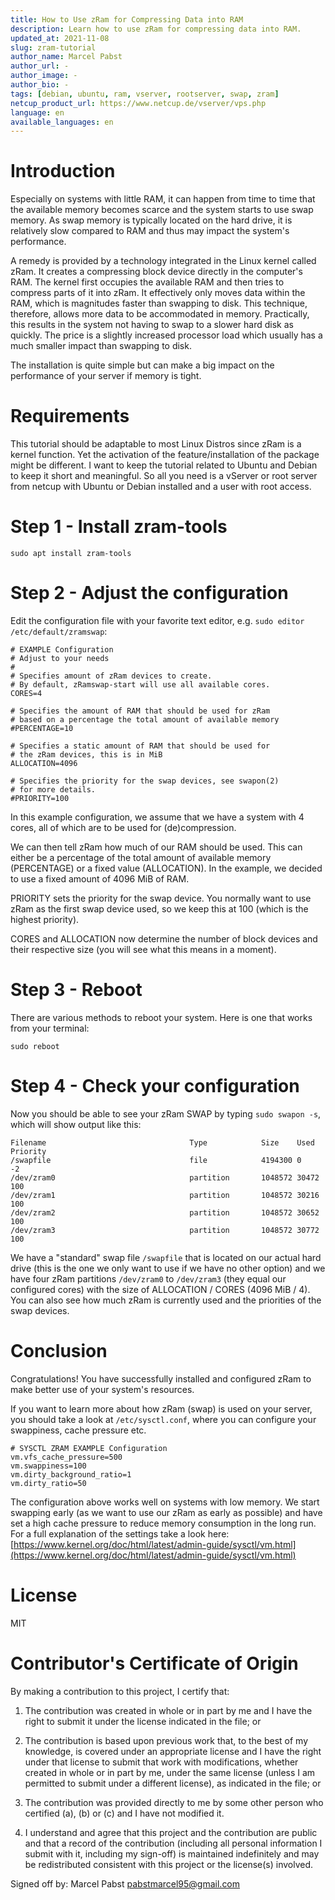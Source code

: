 ```yaml
---
title: How to Use zRam for Compressing Data into RAM
description: Learn how to use zRam for compressing data into RAM.
updated_at: 2021-11-08
slug: zram-tutorial
author_name: Marcel Pabst
author_url: -
author_image: -
author_bio: -
tags: [debian, ubuntu, ram, vserver, rootserver, swap, zram]
netcup_product_url: https://www.netcup.de/vserver/vps.php
language: en
available_languages: en
---
```


# Introduction

Especially on systems with little RAM, it can happen from time to time that the available memory becomes scarce and the system starts to use swap memory. As swap memory is typically located on the hard drive, it is relatively slow compared to RAM and thus may impact the system's performance.

A remedy is provided by a technology integrated in the Linux kernel called zRam. It creates a compressing block device directly in the computer's RAM. The kernel first occupies the available RAM and then tries to compress parts of it into zRam. It effectively only moves data within the RAM, which is magnitudes faster than swapping to disk. This technique, therefore, allows more data to be accommodated in memory. Practically, this results in the system not having to swap to a slower hard disk as quickly. The price is a slightly increased processor load which usually has a much smaller impact than swapping to disk.

The installation is quite simple but can make a big impact on the performance of your server if memory is tight.

# Requirements

This tutorial should be adaptable to most Linux Distros since zRam is a kernel function. Yet the activation of the feature/installation of the package might be different. I want to keep the tutorial related to Ubuntu and Debian to keep it short and meaningful. So all you need is a vServer or root server from netcup with Ubuntu or Debian installed and a user with root access.

# Step 1 - Install zram-tools

```
sudo apt install zram-tools
```

# Step 2 - Adjust the configuration

Edit the configuration file with your favorite text editor, e.g. `sudo editor /etc/default/zramswap`:

```
# EXAMPLE Configuration
# Adjust to your needs
#
# Specifies amount of zRam devices to create.
# By default, zRamswap-start will use all available cores.
CORES=4

# Specifies the amount of RAM that should be used for zRam
# based on a percentage the total amount of available memory
#PERCENTAGE=10

# Specifies a static amount of RAM that should be used for
# the zRam devices, this is in MiB
ALLOCATION=4096

# Specifies the priority for the swap devices, see swapon(2)
# for more details.
#PRIORITY=100
```

In this example configuration, we assume that we have a system with 4 cores, all of which are to be used for (de)compression.

We can then tell zRam how much of our RAM should be used. This can either be a percentage of the total amount of available memory (PERCENTAGE) or a fixed value (ALLOCATION). In the example, we decided to use a fixed amount of 4096 MiB of RAM.

PRIORITY sets the priority for the swap device. You normally want to use zRam as the first swap device used, so we keep this at 100 (which is the highest priority).

CORES and ALLOCATION now determine the number of block devices and their respective size (you will see what this means in a moment).

# Step 3 - Reboot

There are various methods to reboot your system. Here is one that works from your terminal:

```
sudo reboot
```

# Step 4 - Check your configuration

Now you should be able to see your zRam SWAP by typing `sudo swapon -s`, which will show output like this:

```
Filename                                Type            Size    Used    Priority
/swapfile                               file            4194300 0       -2
/dev/zram0                              partition       1048572 30472   100
/dev/zram1                              partition       1048572 30216   100
/dev/zram2                              partition       1048572 30652   100
/dev/zram3                              partition       1048572 30772   100
```

We have a "standard" swap file `/swapfile` that is located on our actual hard drive (this is the one we only want to use if we have no other option) and we have four zRam partitions `/dev/zram0` to `/dev/zram3` (they equal our configured cores) with the size of ALLOCATION / CORES (4096 MiB / 4). You can also see how much zRam is currently used and the priorities of the swap devices.

# Conclusion

Congratulations! You have successfully installed and configured zRam to make better use of your system's resources.

If you want to learn more about how zRam (swap) is used on your server, you should take a look at `/etc/sysctl.conf`, where you can configure your swappiness, cache pressure etc.

```
# SYSCTL ZRAM EXAMPLE Configuration
vm.vfs_cache_pressure=500
vm.swappiness=100
vm.dirty_background_ratio=1
vm.dirty_ratio=50
```

The configuration above works well on systems with low memory. We start swapping early (as we want to use our zRam as early as possible) and have set a high cache pressure to reduce memory consumption in the long run. For a full explanation of the settings take a look here: [https://www.kernel.org/doc/html/latest/admin-guide/sysctl/vm.html](https://www.kernel.org/doc/html/latest/admin-guide/sysctl/vm.html)

# License

MIT

# Contributor's Certificate of Origin

By making a contribution to this project, I certify that:

1.  The contribution was created in whole or in part by me and I have the right to submit it under the license indicated in the file; or

2.  The contribution is based upon previous work that, to the best of my knowledge, is covered under an appropriate license and I have the right under that license to submit that work with modifications, whether created in whole or in part by me, under the same license (unless I am permitted to submit under a different license), as indicated in the file; or

3.  The contribution was provided directly to me by some other person who certified (a), (b) or (c) and I have not modified it.

4.  I understand and agree that this project and the contribution are public and that a record of the contribution (including all personal information I submit with it, including my sign-off) is maintained indefinitely and may be redistributed consistent with this project or the license(s) involved.

Signed off by: Marcel Pabst [pabstmarcel95@gmail.com](mailto:pabstmarcel95@gmail.com)
